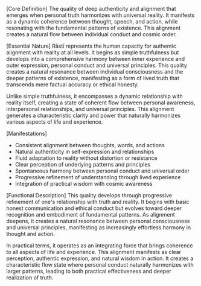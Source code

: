 [Core Definition]
The quality of deep authenticity and alignment that emerges when personal truth harmonizes with universal reality. It manifests as a dynamic coherence between thought, speech, and action, while resonating with the fundamental patterns of existence. This alignment creates a natural flow between individual conduct and cosmic order.

[Essential Nature]
Rāstī represents the human capacity for authentic alignment with reality at all levels. It begins as simple truthfulness but develops into a comprehensive harmony between inner experience and outer expression, personal conduct and universal principles. This quality creates a natural resonance between individual consciousness and the deeper patterns of existence, manifesting as a form of lived truth that transcends mere factual accuracy or ethical honesty.

Unlike simple truthfulness, it encompasses a dynamic relationship with reality itself, creating a state of coherent flow between personal awareness, interpersonal relationships, and universal principles. This alignment generates a characteristic clarity and power that naturally harmonizes various aspects of life and experience.

[Manifestations]
- Consistent alignment between thoughts, words, and actions
- Natural authenticity in self-expression and relationships
- Fluid adaptation to reality without distortion or resistance
- Clear perception of underlying patterns and principles
- Spontaneous harmony between personal conduct and universal order
- Progressive refinement of understanding through lived experience
- Integration of practical wisdom with cosmic awareness

[Functional Description]
This quality develops through progressive refinement of one's relationship with truth and reality. It begins with basic honest communication and ethical conduct but evolves toward deeper recognition and embodiment of fundamental patterns. As alignment deepens, it creates a natural resonance between personal consciousness and universal principles, manifesting as increasingly effortless harmony in thought and action.

In practical terms, it operates as an integrating force that brings coherence to all aspects of life and experience. This alignment manifests as clear perception, authentic expression, and natural wisdom in action. It creates a characteristic flow state where personal conduct naturally harmonizes with larger patterns, leading to both practical effectiveness and deeper realization of truth.